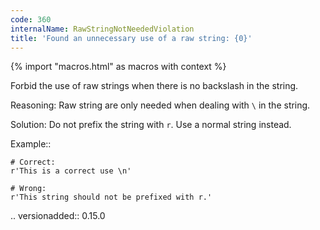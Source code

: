 ```yaml
---
code: 360
internalName: RawStringNotNeededViolation
title: 'Found an unnecessary use of a raw string: {0}'
---
```


{% import "macros.html" as macros with context %}


Forbid the use of raw strings when there is no backslash in the string.

Reasoning:
    Raw string are only needed when dealing with ``\`` in the string.

Solution:
    Do not prefix the string with ``r``. Use a normal string instead.

Example::

    # Correct:
    r'This is a correct use \n'

    # Wrong:
    r'This string should not be prefixed with r.'

.. versionadded:: 0.15.0